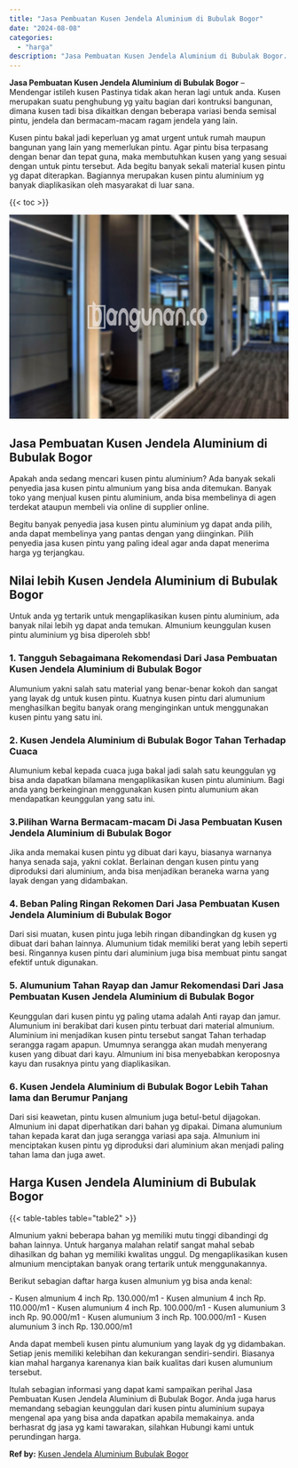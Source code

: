 ```yaml
---
title: "Jasa Pembuatan Kusen Jendela Aluminium di Bubulak Bogor"
date: "2024-08-08"
categories: 
  - "harga"
description: "Jasa Pembuatan Kusen Jendela Aluminium di Bubulak Bogor. Itulah sebagian informasi yang dapat kami sampaikan perihal Jasa Pembuatan Kusen Jendela Aluminium d..."
---
```


**Jasa Pembuatan Kusen Jendela Aluminium di Bubulak Bogor** – Mendengar istileh kusen Pastinya tidak akan heran lagi untuk anda. Kusen merupakan suatu penghubung yg yaitu bagian dari kontruksi bangunan, dimana kusen tadi bisa dikaitkan dengan beberapa variasi benda semisal pintu, jendela dan bermacam-macam ragam jendela yang lain.

Kusen pintu bakal jadi keperluan yg amat urgent untuk rumah maupun bangunan yang lain yang memerlukan pintu. Agar pintu bisa terpasang dengan benar dan tepat guna, maka membutuhkan kusen yang yang sesuai dengan untuk pintu tersebut. Ada begitu banyak sekali material kusen pintu yg dapat diterapkan. Bagiannya merupakan kusen pintu aluminium yg banyak diaplikasikan oleh masyarakat di luar sana.

{{< toc >}}

![Jasa Pembuatan Kusen Jendela Aluminium di Bubulak Bogor](/images/harga-kusen-jendela-alumunium-45.png)

## Jasa Pembuatan Kusen Jendela Aluminium di Bubulak Bogor

Apakah anda sedang mencari kusen pintu aluminium? Ada banyak sekali penyedia jasa kusen pintu almunium yang bisa anda ditemukan. Banyak toko yang menjual kusen pintu aluminium, anda bisa membelinya di agen terdekat ataupun membeli via online di supplier online.

Begitu banyak penyedia jasa kusen pintu aluminium yg dapat anda pilih, anda dapat membelinya yang pantas dengan yang diinginkan. Pilih penyedia jasa kusen pintu yang paling ideal agar anda dapat menerima harga yg terjangkau.

## Nilai lebih Kusen Jendela Aluminium di Bubulak Bogor

Untuk anda yg tertarik untuk mengaplikasikan kusen pintu aluminium, ada banyak nilai lebih yg dapat anda temukan. Almunium keunggulan kusen pintu aluminium yg bisa diperoleh sbb!

### 1\. Tangguh Sebagaimana Rekomendasi Dari Jasa Pembuatan Kusen Jendela Aluminium di Bubulak Bogor

Alumunium yakni salah satu material yang benar-benar kokoh dan sangat yang layak dg untuk kusen pintu. Kuatnya kusen pintu dari alumunium menghasilkan begitu banyak orang menginginkan untuk menggunakan kusen pintu yang satu ini.

### 2\. Kusen Jendela Aluminium di Bubulak Bogor Tahan Terhadap Cuaca

Alumunium kebal kepada cuaca juga bakal jadi salah satu keunggulan yg bisa anda dapatkan bilamana mengaplikasikan kusen pintu aluminium. Bagi anda yang berkeinginan menggunakan kusen pintu alumunium akan mendapatkan keunggulan yang satu ini.

### 3.Pilihan Warna Bermacam-macam Di Jasa Pembuatan Kusen Jendela Aluminium di Bubulak Bogor

Jika anda memakai kusen pintu yg dibuat dari kayu, biasanya warnanya hanya senada saja, yakni coklat. Berlainan dengan kusen pintu yang diproduksi dari aluminium, anda bisa menjadikan beraneka warna yang layak dengan yang didambakan.

### 4\. Beban Paling Ringan Rekomen Dari Jasa Pembuatan Kusen Jendela Aluminium di Bubulak Bogor

Dari sisi muatan, kusen pintu juga lebih ringan dibandingkan dg kusen yg dibuat dari bahan lainnya. Alumunium tidak memiliki berat yang lebih seperti besi. Ringannya kusen pintu dari aluminium juga bisa membuat pintu sangat efektif untuk digunakan.

### 5\. Alumunium Tahan Rayap dan Jamur Rekomendasi Dari Jasa Pembuatan Kusen Jendela Aluminium di Bubulak Bogor

Keunggulan dari kusen pintu yg paling utama adalah Anti rayap dan jamur. Alumunium ini berakibat dari kusen pintu terbuat dari material almunium. Aluminium ini menjadikan kusen pintu tersebut sangat Tahan terhadap serangga ragam apapun. Umumnya serangga akan mudah menyerang kusen yang dibuat dari kayu. Almunium ini bisa menyebabkan keroposnya kayu dan rusaknya pintu yang diaplikasikan.

### 6\. Kusen Jendela Aluminium di Bubulak Bogor Lebih Tahan lama dan Berumur Panjang

Dari sisi keawetan, pintu kusen almunium juga betul-betul dijagokan. Almunium ini dapat diperhatikan dari bahan yg dipakai. Dimana alumunium tahan kepada karat dan juga serangga variasi apa saja. Almunium ini menciptakan kusen pintu yg diproduksi dari aluminium akan menjadi paling tahan lama dan juga awet.

## Harga Kusen Jendela Aluminium di Bubulak Bogor

{{< table-tables table="table2" >}}

Almunium yakni beberapa bahan yg memiliki mutu tinggi dibandingi dg bahan lainnya. Untuk harganya malahan relatif sangat mahal sebab dihasilkan dg bahan yg memiliki kwalitas unggul. Dg mengaplikasikan kusen almunium menciptakan banyak orang tertarik untuk menggunakannya.

Berikut sebagian daftar harga kusen almunium yg bisa anda kenal:

\- Kusen almunium 4 inch Rp. 130.000/m1 - Kusen almunium 4 inch Rp. 110.000/m1 - Kusen alumunium 4 inch Rp. 100.000/m1 - Kusen alumunium 3 inch Rp. 90.000/m1 - Kusen alumunium 3 inch Rp. 100.000/m1 - Kusen alumunium 3 inch Rp. 130.000/m1

Anda dapat membeli kusen pintu alumunium yang layak dg yg didambakan. Setiap jenis memiliki kelebihan dan kekurangan sendiri-sendiri. Biasanya kian mahal harganya karenanya kian baik kualitas dari kusen alumunium tersebut.

Itulah sebagian informasi yang dapat kami sampaikan perihal Jasa Pembuatan Kusen Jendela Aluminium di Bubulak Bogor. Anda juga harus memandang sebagian keunggulan dari kusen pintu aluminium supaya mengenal apa yang bisa anda dapatkan apabila memakainya. anda berhasrat dg jasa yg kami tawarakan, silahkan Hubungi kami untuk perundingan harga.

**Ref by:** [Kusen Jendela Aluminium Bubulak Bogor](https://id.wikipedia.org/wiki/Kusen)
